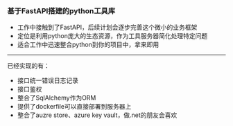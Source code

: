 ### 基于FastAPI搭建的python工具库

- 工作中接触到了FastAPI，后续计划会逐步完善这个微小的业务框架
- 定位是利用python庞大的生态资源，作为工具服务器简化处理特定问题
- 适合工作中迅速整合python到你的项目中，拿来即用
-------

已经实现的有：
- 接口统一错误日志记录
- 接口鉴权
- 整合了SqlAlchemy作为ORM
- 提供了dockerfile可以直接部署到服务器上
- 整合了auzre store、azure key vault，做.net的朋友会喜欢